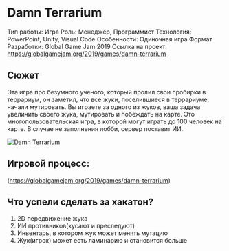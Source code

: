# Damn Terrarium

Тип работы: Игра
Роль: Менеджер, Программист
Технология: PowerPoint, Unity, Visual Code
Особенности: Одиночная игра
Формат Разработки: Global Game Jam 2019
Ссылка на проект: https://globalgamejam.org/2019/games/damn-terrarium

## Сюжет

Эта игра про безумного ученого, который пролил свои пробирки в террариум, он заметил, что все жуки, поселившиеся в террариуме, начали мутировать. 
Вы играете за одного из жуков, ваша задача увеличить своего жука, мутировать и побеждать на карте. Это многопользовательская игра, в которой могут играть до 100 человек на карте. В случае не заполнения лобби, сервер поставит ИИ.

![Damn Terrarium](../public/assets/5_1.png)

## Игровой процесс:

(https://globalgamejam.org/2019/games/damn-terrarium)

## Что успели сделать за хакатон?

1. 2D передвижение жука
2. ИИ противников(кусают и преследуют)
3. Инвентарь, в котором жук может менять мутацию
4. Жук(игрок) может есть ламинарию и становится больше